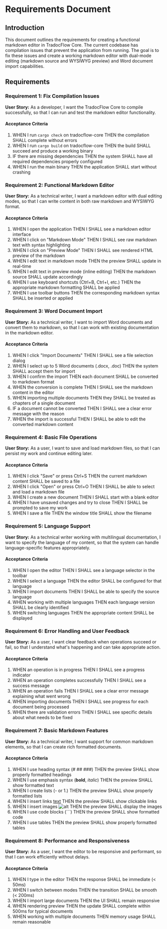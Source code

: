 # Requirements Document

## Introduction

This document outlines the requirements for creating a functional markdown editor in TradocFlow Core. The current codebase has compilation issues that prevent the application from running. The goal is to fix these issues and create a working markdown editor with dual-mode editing (markdown source and WYSIWYG preview) and Word document import capabilities.

## Requirements

### Requirement 1: Fix Compilation Issues

**User Story:** As a developer, I want the TradocFlow Core to compile successfully, so that I can run and test the markdown editor functionality.

#### Acceptance Criteria

1. WHEN I run `cargo check` on tradocflow-core THEN the compilation SHALL complete without errors
2. WHEN I run `cargo build` on tradocflow-core THEN the build SHALL succeed and produce a working binary
3. IF there are missing dependencies THEN the system SHALL have all required dependencies properly configured
4. WHEN I run the main binary THEN the application SHALL start without crashing

### Requirement 2: Functional Markdown Editor

**User Story:** As a technical writer, I want a markdown editor with dual editing modes, so that I can write content in both raw markdown and WYSIWYG format.

#### Acceptance Criteria

1. WHEN I open the application THEN I SHALL see a markdown editor interface
2. WHEN I click on "Markdown Mode" THEN I SHALL see raw markdown text with syntax highlighting
3. WHEN I click on "Preview Mode" THEN I SHALL see rendered HTML preview of the markdown
4. WHEN I edit text in markdown mode THEN the preview SHALL update in real-time
5. WHEN I edit text in preview mode (inline editing) THEN the markdown source SHALL update accordingly
6. WHEN I use keyboard shortcuts (Ctrl+B, Ctrl+I, etc.) THEN the appropriate markdown formatting SHALL be applied
7. WHEN I use toolbar buttons THEN the corresponding markdown syntax SHALL be inserted or applied

### Requirement 3: Word Document Import

**User Story:** As a technical writer, I want to import Word documents and convert them to markdown, so that I can work with existing documentation in the markdown editor.

#### Acceptance Criteria

1. WHEN I click "Import Documents" THEN I SHALL see a file selection dialog
2. WHEN I select up to 5 Word documents (.docx, .doc) THEN the system SHALL accept them for import
3. WHEN I confirm the import THEN each document SHALL be converted to markdown format
4. WHEN the conversion is complete THEN I SHALL see the markdown content in the editor
5. WHEN importing multiple documents THEN they SHALL be treated as chapters of a single document
6. IF a document cannot be converted THEN I SHALL see a clear error message with the reason
7. WHEN the import is successful THEN I SHALL be able to edit the converted markdown content

### Requirement 4: Basic File Operations

**User Story:** As a user, I want to save and load markdown files, so that I can persist my work and continue editing later.

#### Acceptance Criteria

1. WHEN I click "Save" or press Ctrl+S THEN the current markdown content SHALL be saved to a file
2. WHEN I click "Open" or press Ctrl+O THEN I SHALL be able to select and load a markdown file
3. WHEN I create a new document THEN I SHALL start with a blank editor
4. WHEN I have unsaved changes and try to close THEN I SHALL be prompted to save my work
5. WHEN I save a file THEN the window title SHALL show the filename

### Requirement 5: Language Support

**User Story:** As a technical writer working with multilingual documentation, I want to specify the language of my content, so that the system can handle language-specific features appropriately.

#### Acceptance Criteria

1. WHEN I open the editor THEN I SHALL see a language selector in the toolbar
2. WHEN I select a language THEN the editor SHALL be configured for that language
3. WHEN I import documents THEN I SHALL be able to specify the source language
4. WHEN working with multiple languages THEN each language version SHALL be clearly identified
5. WHEN switching languages THEN the appropriate content SHALL be displayed

### Requirement 6: Error Handling and User Feedback

**User Story:** As a user, I want clear feedback when operations succeed or fail, so that I understand what's happening and can take appropriate action.

#### Acceptance Criteria

1. WHEN an operation is in progress THEN I SHALL see a progress indicator
2. WHEN an operation completes successfully THEN I SHALL see a success message
3. WHEN an operation fails THEN I SHALL see a clear error message explaining what went wrong
4. WHEN importing documents THEN I SHALL see progress for each document being processed
5. WHEN there are validation errors THEN I SHALL see specific details about what needs to be fixed

### Requirement 7: Basic Markdown Features

**User Story:** As a technical writer, I want support for common markdown elements, so that I can create rich formatted documents.

#### Acceptance Criteria

1. WHEN I use heading syntax (# ## ###) THEN the preview SHALL show properly formatted headings
2. WHEN I use emphasis syntax (**bold**, *italic*) THEN the preview SHALL show formatted text
3. WHEN I create lists (- or 1.) THEN the preview SHALL show properly formatted lists
4. WHEN I insert links [text](url) THEN the preview SHALL show clickable links
5. WHEN I insert images ![alt](url) THEN the preview SHALL display the images
6. WHEN I use code blocks (```) THEN the preview SHALL show formatted code
7. WHEN I use tables THEN the preview SHALL show properly formatted tables

### Requirement 8: Performance and Responsiveness

**User Story:** As a user, I want the editor to be responsive and performant, so that I can work efficiently without delays.

#### Acceptance Criteria

1. WHEN I type in the editor THEN the response SHALL be immediate (< 50ms)
2. WHEN I switch between modes THEN the transition SHALL be smooth (< 200ms)
3. WHEN I import large documents THEN the UI SHALL remain responsive
4. WHEN rendering preview THEN the update SHALL complete within 500ms for typical documents
5. WHEN working with multiple documents THEN memory usage SHALL remain reasonable